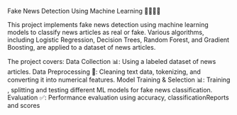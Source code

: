 Fake News Detection Using Machine Learning 📰🤖👩‍💻

This project implements fake news detection using machine learning models to classify news articles as real or fake. 
Various algorithms, including Logistic Regression, Decision Trees, Random Forest, and Gradient Boosting, are applied to a dataset of news articles.

The project covers:
Data Collection 📊: Using a labeled dataset of news articles.
Data Preprocessing 🧹: Cleaning text data, tokenizing, and converting it into numerical features.
Model Training & Selection 📊: Training , splitting and testing different ML models for fake news classification.
Evaluation ✅: Performance evaluation using accuracy, classificationReports and scores
